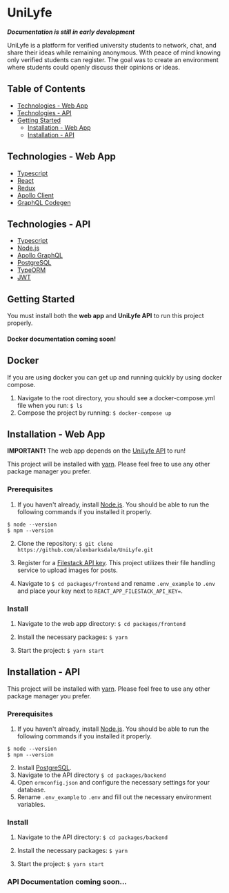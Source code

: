 # UniLyfe

***Documentation is still in early development***

UniLyfe is a platform for verified university students to network, chat, and share their ideas while remaining anonymous. With peace of mind knowing only verified students can register. The goal was to create an environment where students could openly discuss their opinions or ideas.

## Table of Contents

* [Technologies - Web App](#tech-frontend)
* [Technologies - API](#tech-frontend)
* [Getting Started](#getting-started)
  * [Installation - Web App](#installation-frontend)
  * [Installation - API](#installation-backend)

<a name="tech-frontend"></a>
## Technologies - Web App
* [Typescript](https://www.typescriptlang.org/)
* [React](https://reactjs.org/)
* [Redux](https://redux.js.org/)
* [Apollo Client](https://www.apollographql.com/docs/react/)
* [GraphQL Codegen](https://graphql-code-generator.com/)

<a name="tech-backend"></a>
## Technologies - API
* [Typescript](https://www.typescriptlang.org/)
* [Node.js](https://nodejs.org/en/)
* [Apollo GraphQL](https://www.apollographql.com/) 
* [PostgreSQL](https://www.postgresql.org/)
* [TypeORM](https://typeorm.io/#/)
* [JWT](https://jwt.io/)

<a name="getting-started"></a>
## Getting Started
You must install both the **web app** and **UniLyfe API** to run this project properly.

#### Docker documentation coming soon!

## Docker
If you are using docker you can get up and running quickly by using docker compose.

1. Navigate to the root directory, you should see a docker-compose.yml file when you run: `$ ls`
2. Compose the project by running: `$ docker-compose up`

<a name="installation-frontend"></a>
## Installation - Web App
**IMPORTANT!** The web app depends on the [UniLyfe API](#installation-backend) to run!

This project will be installed with [yarn](https://yarnpkg.com/). Please feel free to use any other package manager you prefer.

<a name="prereq-frontend"></a>
### Prerequisites
1. If you haven't already, install [Node.js](https://nodejs.org/en/download/). You should be able to run the following commands if you installed it properly.

```
$ node --version
$ npm --version
```
2. Clone the repository:
`$ git clone https://github.com/alexbarksdale/UniLyfe.git`

2. Register for a [Filestack API key](https://www.filestack.com/).  This project utilizes their file handling service to upload images for posts.
3. Navigate to `$ cd packages/frontend` and rename `.env_example` to `.env` and place your key next to `REACT_APP_FILESTACK_API_KEY=`.

### Install
1. Navigate to the web app directory: `$ cd packages/frontend`

2. Install the necessary packages: `$ yarn`

3. Start the project: `$ yarn start`

<a name="installation-backend"></a>
## Installation - API

This project will be installed with [yarn](https://yarnpkg.com/). Please feel free to use any other package manager you prefer.

<a name="prereq-backend"></a>
### Prerequisites
1. If you haven't already, install [Node.js](https://nodejs.org/en/download/). You should be able to run the following commands if you installed it properly.

```
$ node --version
$ npm --version
```
2. Install [PostgreSQL](https://www.postgresql.org/).
3. Navigate to the API directory `$ cd packages/backend`
4. Open `ormconfig.json` and configure the necessary settings for your database.
5. Rename `.env_example` to `.env` and fill out the necessary environment variables.

### Install
1. Navigate to the API directory: `$ cd packages/backend`

2. Install the necessary packages: `$ yarn`

3. Start the project: `$ yarn start`

### API Documentation coming soon...
